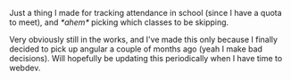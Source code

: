 Just a thing I made for tracking attendance in school (since I have a quota to meet), and *\*ahem\** picking which classes to be skipping. 

Very obviously still in the works, and I've made this only because I finally decided to pick up angular a couple of months ago (yeah I make bad decisions). Will hopefully be updating this periodically when I have time to webdev. 